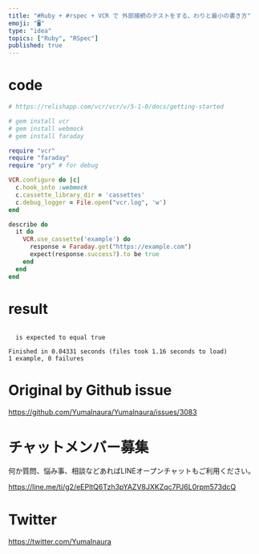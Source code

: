```yaml
---
title: "#Ruby + #rspec + VCR で 外部接続のテストをする、わりと最小の書き方"
emoji: "🖥"
type: "idea"
topics: ["Ruby", "RSpec"]
published: true
---
```


# code

```rb
# https://relishapp.com/vcr/vcr/v/5-1-0/docs/getting-started

# gem install vcr
# gem install webmock
# gem install faraday

require "vcr"
require "faraday"
require "pry" # for debug

VCR.configure do |c|
  c.hook_into :webmock
  c.cassette_library_dir = 'cassettes'
  c.debug_logger = File.open("vcr.log", 'w')
end

describe do
  it do
    VCR.use_cassette('example') do
      response = Faraday.get("https://example.com")
      expect(response.success?).to be true
    end
  end
end

```

# result

```

  is expected to equal true

Finished in 0.04331 seconds (files took 1.16 seconds to load)
1 example, 0 failures
```

# Original by Github issue

https://github.com/YumaInaura/YumaInaura/issues/3083











<!-- Update From Qiita API -->

# チャットメンバー募集


何か質問、悩み事、相談などあればLINEオープンチャットもご利用ください。

https://line.me/ti/g2/eEPltQ6Tzh3pYAZV8JXKZqc7PJ6L0rpm573dcQ





# Twitter


https://twitter.com/YumaInaura


<!-- Update From Qiita API -->


